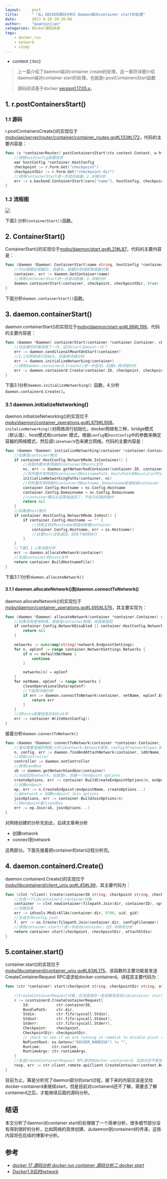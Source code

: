 ```yaml
---
layout:     post
title:      "「五」DOCKER源码分析5 daemon端对container start的处理"
date:       2017-9-28 20:30:00 
author:     "guanjunjian"
categories: Docker源码阅读
tags:
    - docker_run
    - network
    - study
---
```


* content
{:toc}

> 上一篇介绍了daemon端对container create的处理，这一章将详细介绍daemon端对container start的处理，也就是r.postContainersStart函数
>  
> 源码阅读基于docker [version1.17.05.x](https://github.com/moby/moby/tree/17.05.x)。

## 1. r.postContainersStart()

### 1.1 源码
r.postContainersCreate()的实现位于[moby/api/server/router/container/container_routes.go#L133#L172](https://github.com/moby/moby/blob/17.05.x/api/server/router/container/container_routes.go#L133#L172)，代码的主要内容是：

```go
func (s *containerRouter) postContainersStart(ctx context.Context, w http.ResponseWriter, r *http.Request, vars map[string]string) error {
	//获取hostConfig配置信息
	var hostConfig *container.HostConfig
	checkpoint := r.Form.Get("checkpoint")
	checkpointDir := r.Form.Get("checkpoint-dir")
	//调用ContainerStart进一步启动容器，2.详细分析
	err := s.backend.ContainerStart(vars["name"], hostConfig, checkpoint, checkpointDir)
}
```

### 1.2 流程图

![](/img/study/study-5-docker-5-postContainersStart/docker-daemon-postContainersStart.png)




下面2.分析`ContainerStart()`函数。

## 2. ContainerStart()

ContainerStart()的实现位于[moby/daemon/start.go#L21#L87](https://github.com/moby/moby/blob/17.05.x/daemon/start.go#L21#L87)，代码的主要内容是：

```go
func (daemon *Daemon) ContainerStart(name string, hostConfig *containertypes.HostConfig, checkpoint string, checkpointDir string) error {
	//可以根据全容器ID、容器名、容器ID前缀获取容器对象
	container, err := daemon.GetContainer(name)
	//调用containerStart进一步启动容器，3.详细分析
	daemon.containerStart(container, checkpoint, checkpointDir, true)
}
```

下面分析`daemon.containerStart()`函数。

## 3. daemon.containerStart()

daemon.containerStart()的实现位于[moby/daemon/start.go#L98#L198](https://github.com/moby/moby/blob/17.05.x/daemon/start.go#L98#L198)，代码的主要内容是：

```go
func (daemon *Daemon) containerStart(container *container.Container, checkpoint string, checkpointDir string, resetRestartManager bool) (err error) {
	//在创建的时候调用了一次，这次start又mount一次？
	err := daemon.conditionalMountOnStart(container)
	//3.1对网络进行初始化，后面再详细分析
	err := daemon.initializeNetworking(container)
	//调用daemon.containerd.Create()进一步启动，后面4.再详细分析
	err := daemon.containerd.Create(container.ID, checkpoint, checkpointDir, *spec, container.InitializeStdio, createOptions...)
}
```

下面3.1分析`daemon.initializeNetworking(）`函数，4.分析`daemon.containerd.Create()`。

### 3.1 daemon.initializeNetworking()

daemon.initializeNetworking()的实现位于[moby/daemon/container_operations.go#L879#L908](https://github.com/moby/moby/blob/17.05.x/daemon/container_operations.go#L879#L908)。`initalizeNetworking()`对网络进行初始化，docker网络有三种，bridge模式（默认值）、host模式和contaier 模式，根据`config`和`hostConfig`中的参数来确定容器的网络模式，然后调`libnetwork`包来建立网络。代码的主要内容是：

```go
func (daemon *Daemon) initializeNetworking(container *container.Container) error {
	//如果是container模式
	if container.HostConfig.NetworkMode.IsContainer() {
		//获取所要共享网络的container的hosts文件
		nc, err := daemon.getNetworkedContainer(container.ID, container.HostConfig.NetworkMode.ConnectedContainer())
		//将所要共享网络的container的HostnamePath、HostsPath和ResolvConfPath赋值给新container
		initializeNetworkingPaths(container, nc)
		//将所要共享网络的container的Hostname、Domainname赋值给新container
		container.Config.Hostname = nc.Config.Hostname
		container.Config.Domainname = nc.Config.Domainname
		//container模式从这里就返回了，不执行后面的操作
		return nil
	}
	//如果是host模式
	if container.HostConfig.NetworkMode.IsHost() {
		if container.Config.Hostname == "" {
			//将宿主机的hostname赋值给新建container
			container.Config.Hostname, err = os.Hostname()
			//这里host没有返回，回往下继续执行
		}
	}
	//下面3.1.1再详细分析
	err := daemon.allocateNetwork(container)
	//生成container的hosts文件
	return container.BuildHostnameFile()
}
```

下面3.1.1分析`daemon.allocateNetwork()`

#### 3.1.1 daemon.allocateNetwork()到daemon.connectToNetwork()

daemon.allocateNetwork()的实现位于[moby/daemon/container_operations.go#L495#L576](https://github.com/moby/moby/blob/17.05.x/daemon/container_operations.go#L495#L576)，其主要实现为：

```go
func (daemon *Daemon) allocateNetwork(container *container.Container) error {
	//如果没有使用网络，或者是container网络，则直接返回
	if container.Config.NetworkDisabled || container.HostConfig.NetworkMode.IsContainer() {
		return nil
	}
	
	networks := make(map[string]*network.EndpointSettings)
	for n, epConf := range container.NetworkSettings.Networks {
		if n == defaultNetName {
			continue
		}

		networks[n] = epConf
	}		
	for netName, epConf := range networks {
		cleanOperationalData(epConf)
		//下面再详细分析
		if err := daemon.connectToNetwork(container, netName, epConf.EndpointSettings, updateSettings); err != nil {
			return err
		}
	}
	//将hosts配置信息存到disk中
	err := container.WriteHostConfig()
}
```

接着分析`daemon.connectToNetwork()`

```go
func (daemon *Daemon) connectToNetwork(container *container.Container, idOrName string, endpointConfig *networktypes.EndpointSettings, updateSettings bool) (err error) {
	//查找需要连接的网络,n为libnetwork.Network类型，config为*networktypes.NetworkingConfig
	n, config, err := daemon.findAndAttachNetwork(container, idOrName, endpointConfig)
	//获取controller
	controller := daemon.netController
	//获得sandbox
	sb := daemon.getNetworkSandbox(container)
	//从给定的network，也就是n，创建一个endpoint options
	createOptions, err := container.BuildCreateEndpointOptions(n, endpointConfig, sb, daemon.configStore.DNS)
	//创建endpoin
	ep, err := n.CreateEndpoint(endpointName, createOptions...)
	//由network n 创建endpoint Join options
	joinOptions, err := container.BuildJoinOptions(n)
	//将endpoint接入sandbox
	err := ep.Join(sb, joinOptions...)
}
```

对网络创建的分析先到此，后续文章再分析

* 创建network
* connect到network

这两部分。下面先接着把container的start过程分析完。


## 4. daemon.containerd.Create()


daemon.containerd.Create()的实现位于[moby/libcontainerd/client_unix.go#L45#L99](https://github.com/moby/moby/blob/17.05.x/libcontainerd/client_unix.go#L45#L99)，其主要代码为：


```go
func (clnt *client) Create(containerID string, checkpoint string, checkpointDir string, spec specs.Spec, attachStdio StdioCallback, options ...CreateOption) (err error) {
	//生成一个libcontainerd.container对象
	container := clnt.newContainer(filepath.Join(dir, containerID), options...)
	//创建目录
	err := idtools.MkdirAllAs(container.dir, 0700, uid, gid)
	//生成文件config.json
	f, err := os.Create(filepath.Join(container.dir, configFilename))
	//调用container.start()进一步启动container，在5.中继续分析
	return container.start(checkpoint, checkpointDir, attachStdio)
}
```

## 5.container.start()

container.start()的实现位于[moby/libcontainerd/container_unix.go#L93#L175](https://github.com/moby/moby/blob/17.05.x/libcontainerd/container_unix.go#L93#L175)。该函数的主要功能是发送CreateContainerRequest RPC请求给docker-containerd。进程其主要代码为：

```go
func (ctr *container) start(checkpoint string, checkpointDir string, attachStdio StdioCallback) (err error) {
	
	//CreateContainerRequest对象，应该是保存一些容器信息给libcontainer start时使用
	r := &containerd.CreateContainerRequest{
		Id:            ctr.containerID,
		BundlePath:    ctr.dir,
		Stdin:         ctr.fifo(syscall.Stdin),
		Stdout:        ctr.fifo(syscall.Stdout),
		Stderr:        ctr.fifo(syscall.Stderr),
		Checkpoint:    checkpoint,
		CheckpointDir: checkpointDir,
		// check to see if we are running in ramdisk to disable pivot root
		NoPivotRoot: os.Getenv("DOCKER_RAMDISK") != "",
		Runtime:     ctr.runtime,
		RuntimeArgs: ctr.runtimeArgs,
	}	
	//发送CreateContainerRequest RPC请求给docker-containerd，这部分还不是很了解
	resp, err := ctr.client.remote.apiClient.CreateContainer(context.Background(), r)
}
```

目前为止，算是分析完了daemon部分的start过程，接下来的内容应该是交给docker-containerd来继续start，但是目前对containerd还不了解，需要去了解containerd之后，才能继续后面的源码分析。


## 结语

本文分析了daemon对container start的处理做了一个简单分析，很多细节部分没有得到很好的分析，比如网络的具体创建、从daemon到containerd的传递，这些内容将在后续的博客中分析。

## 参考

* *[docker 17 源码分析 docker run container 源码分析二 docker start](http://blog.csdn.net/zhonglinzhang/article/details/76435879)*
* *[Docker1.9后的network](http://blog.csdn.net/halcyonbaby/article/details/50085119)*